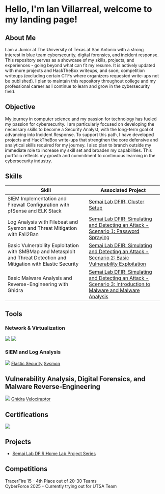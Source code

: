 # Hello, I'm Ian Villarreal, welcome to my landing page!

## About Me
I am a Junior at The University of Texas at San Antonio with a strong interest in blue team cybersecurity, digital forensics, and incident response. This repository serves as a showcase of my skills, projects, and experiences - going beyond what can fit my resume. It is actively updated with more projects and HackTheBox writeups, and soon, competition writeups (excluding certain CTFs where organizers requested write-ups not be published). I plan to maintain this repository throughout college and my professional career as I continue to learn and grow in the cybersecurity field.

## Objective

My journey in computer science and my passion for technology has fueled my passion for cybersecurity. I am particularly focused on developing the necessary skills to become a Security Analyst, with the long-term goal of advancing into Incident Response. To support this path, I have developed projects and HackTheBox write-ups that strengthen the core defensive and analytical skills required for my journey. I also plan to branch outside my immediate role to increase my skill set and broaden my capabilities. This portfolio reflects my growth and commitment to continuous learning in the cybersecurity industry.

## Skills

| Skill                                                | Associated Project                            |
|------------------------------------------------------|-----------------------------------------------|
| SIEM Implementation and Firewall Configuration with pfSense and ELK Stack  | <a href="https://github.com/semailab/Semai-Lab-DFIR/blob/main/Project1.md">Semai Lab DFIR: Cluster Setup</a>|
|Log Analysis with Filebeat and Sysmon and Threat Mitigation with Fail2Ban                                                      | <a href="https://github.com/semailab/Semai-Lab-DFIR/blob/main/Project2.md">Semai Lab DFIR: Simulating and Detecting an Attack - Scenario 1: Password Spraying</a>                                              |
| Basic Vulnerability Exploitation with SMBMap and Metasploit and Threat Detection and Mitigation with Elastic Security | <a href="https://github.com/semailab/Semai-Lab-DFIR/blob/main/Project3.md">Semai Lab DFIR: Simulating and Detecting an Attack - Scenario 2: Basic Vulnerability Exploitation</a>
| Basic Malware Analysis and Reverse-Engineering with Ghidra | <a href="https://github.com/semailab/Semai-Lab-DFIR/blob/main/Project4.md">Semai Lab DFIR: Simulating and Detecting an Attack - Scenario 3: Introduction to Malware and Malware Analysis</a>

## Tools

### Network & Virtualization
<div>
    <a href="https://www.pfsense.org/"><img src="https://img.shields.io/badge/-pfSense-212121?logo=pfsense&logoColor=white&style=flat" /></a>
    <a href="https://www.virtualbox.org/"><img src="https://img.shields.io/badge/VirtualBox-2F61B4?logo=virtualbox&logoColor=fff&style=flat" /></a>
</div>

### SIEM and Log Analysis
<div>
    <a href="https://www.elastic.co/elastic-stack"><img src="https://img.shields.io/badge/-elasticstack-005571?logo=elasticstack&logoColor=white&style=flat" /></a> 
    <a href="https://www.elastic.co/security">Elastic Security</a>
    <a href="https://learn.microsoft.com/en-us/sysinternals/downloads/sysmon">Sysmon</a>
</div>

## Vulnerability Analysis, Digital Forensics, and Malware Reverse-Engineering
<div>
    <a href="https://www.metasploit.com/"><img src="https://img.shields.io/badge/Metasploit-2596CD?logo=metasploit&logoColor=fff&style=flat" /></a>
    <a href="https://github.com/NationalSecurityAgency/ghidra">Ghidra</a>
    <a href="https://docs.velociraptor.app/">Velociraptor</a>
</div>

## Certifications
<div>
<a href="https://drive.google.com/file/d/1_y635SCgRLhtT0w02efvs5cZO4UFBr14/view?usp=sharing"><img src="https://img.shields.io/badge/-Security%2B-FF0000?&style=for-the-badge&logo=CompTIA&logoColor=white" /></a>
</div>

## Projects
- [Semai Lab DFIR Home Lab Project Series](https://github.com/semailab/Semai-Lab-DFIR)

## Competitions
<div>
    TracerFire 15 - 4th Place out of 20-30 Teams
</div>
<div>
CyberForce 2025 - Currently trying out for UTSA Team
</div>
